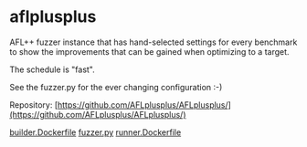 # aflplusplus

AFL++ fuzzer instance that has hand-selected settings for every benchmark
to show the improvements that can be gained when optimizing to a target.

The schedule is "fast".

See the fuzzer.py for the ever changing configuration :-)

Repository: [https://github.com/AFLplusplus/AFLplusplus/](https://github.com/AFLplusplus/AFLplusplus/)

[builder.Dockerfile](builder.Dockerfile)
[fuzzer.py](fuzzer.py)
[runner.Dockerfile](runner.Dockerfile)
